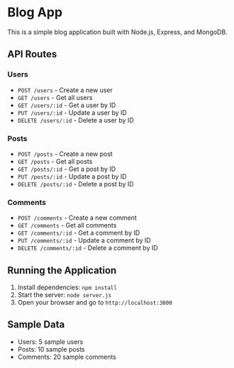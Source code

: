 # Blog App

This is a simple blog application built with Node.js, Express, and MongoDB.

## API Routes

### Users
- `POST /users` - Create a new user
- `GET /users` - Get all users
- `GET /users/:id` - Get a user by ID
- `PUT /users/:id` - Update a user by ID
- `DELETE /users/:id` - Delete a user by ID

### Posts
- `POST /posts` - Create a new post
- `GET /posts` - Get all posts
- `GET /posts/:id` - Get a post by ID
- `PUT /posts/:id` - Update a post by ID
- `DELETE /posts/:id` - Delete a post by ID

### Comments
- `POST /comments` - Create a new comment
- `GET /comments` - Get all comments
- `GET /comments/:id` - Get a comment by ID
- `PUT /comments/:id` - Update a comment by ID
- `DELETE /comments/:id` - Delete a comment by ID

## Running the Application

1. Install dependencies: `npm install`
2. Start the server: `node server.js`
3. Open your browser and go to `http://localhost:3000`

## Sample Data

- Users: 5 sample users
- Posts: 10 sample posts
- Comments: 20 sample comments
